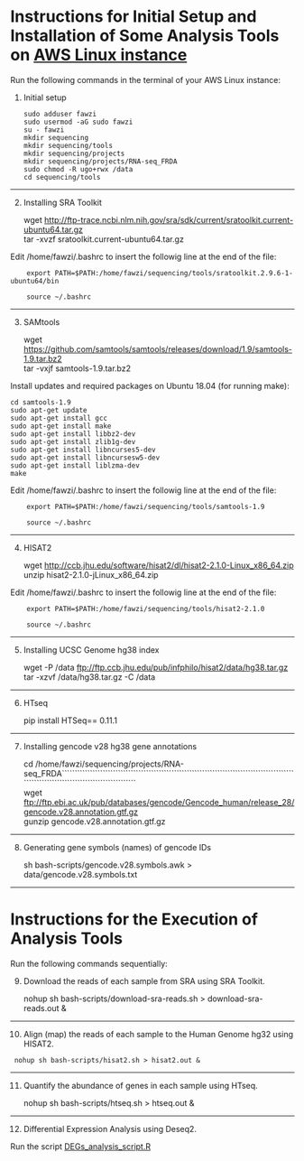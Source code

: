 # Instructions for Initial Setup and Installation of Some Analysis Tools on [AWS Linux instance](https://aws.amazon.com/amazon-linux-ami/)

Run the following commands in the terminal of your AWS Linux instance:

1.  Initial setup

        sudo adduser fawzi  
        sudo usermod -aG sudo fawzi  
        su - fawzi  
        mkdir sequencing  
        mkdir sequencing/tools  
        mkdir sequencing/projects  
        mkdir sequencing/projects/RNA-seq_FRDA  
        sudo chmod -R ugo+rwx /data 
        cd sequencing/tools
---

2. Installing SRA Toolkit

  
    wget http://ftp-trace.ncbi.nlm.nih.gov/sra/sdk/current/sratoolkit.current-ubuntu64.tar.gz  
    tar -xvzf sratoolkit.current-ubuntu64.tar.gz  
  
  Edit /home/fawzi/.bashrc to insert the followig line at the end of the file:  
                           
        export PATH=$PATH:/home/fawzi/sequencing/tools/sratoolkit.2.9.6-1-ubuntu64/bin  
   
        source ~/.bashrc  
---

3. SAMtools

  
    wget https://github.com/samtools/samtools/releases/download/1.9/samtools-1.9.tar.bz2  
    tar -vxjf samtools-1.9.tar.bz2  
    
  Install updates and required packages on Ubuntu 18.04 (for running make):  
    
    cd samtools-1.9  
    sudo apt-get update  
    sudo apt-get install gcc  
    sudo apt-get install make  
    sudo apt-get install libbz2-dev  
    sudo apt-get install zlib1g-dev  
    sudo apt-get install libncurses5-dev  
    sudo apt-get install libncursesw5-dev  
    sudo apt-get install liblzma-dev  
    make  
  
  Edit /home/fawzi/.bashrc to insert the followig line at the end of the file:  
    
        export PATH=$PATH:/home/fawzi/sequencing/tools/samtools-1.9  

        source ~/.bashrc  
---

4. HISAT2

    wget http://ccb.jhu.edu/software/hisat2/dl/hisat2-2.1.0-Linux_x86_64.zip  
    unzip hisat2-2.1.0-jLinux_x86_64.zip  
    
    
  Edit /home/fawzi/.bashrc to insert the followig line at the end of the file:  
    
        export PATH=$PATH:/home/fawzi/sequencing/tools/hisat2-2.1.0   
 
        source ~/.bashrc 
---

5. Installing UCSC Genome hg38 index

    wget -P /data ftp://ftp.ccb.jhu.edu/pub/infphilo/hisat2/data/hg38.tar.gz  
    tar -xzvf /data/hg38.tar.gz -C /data  
 ---
 
6. HTseq

      pip install HTSeq== 0.11.1
 ---
 
7. Installing gencode v28 hg38 gene annotations

    cd /home/fawzi/sequencing/projects/RNA-seq_FRDA```````````````````````````````````````````````````````````````````````````````````````````````````````````````````````````````````````  
    wget ftp://ftp.ebi.ac.uk/pub/databases/gencode/Gencode_human/release_28/gencode.v28.annotation.gtf.gz  
    gunzip gencode.v28.annotation.gtf.gz  
---

8. Generating gene symbols (names) of gencode IDs

    sh bash-scripts/gencode.v28.symbols.awk > data/gencode.v28.symbols.txt   
---

# Instructions for the Execution of Analysis Tools 

Run the following commands sequentially:

9. Download the reads of each sample from SRA using SRA Toolkit.

    nohup sh bash-scripts/download-sra-reads.sh > download-sra-reads.out &       
---

10.   Align (map) the reads of each sample to the Human Genome hg32 using HISAT2. 
                                                                     
     nohup sh bash-scripts/hisat2.sh > hisat2.out &
---

11. Quantify the abundance of genes in each sample using HTseq.
      
     nohup sh bash-scripts/htseq.sh > htseq.out &
 ---
 
12. Differential Expression Analysis using Deseq2.

Run the script [DEGs_analysis_script.R](DEGs_analysis_script.R)          

